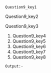 ```ngMeta
Question9_key1
```
Question9_key2


Question9_key3

1. Question9_key4
2. Question9_key5
3. Question9_key6
4. Question9_key7
5. Question9_key8
  
`Output:-`


